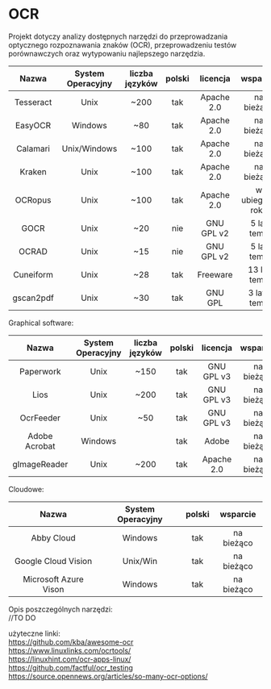 # OCR

Projekt dotyczy analizy dostępnych narzędzi do przeprowadzania optycznego rozpoznawania znaków (OCR), przeprowadzeniu testów porównawczych oraz wytypowaniu najlepszego narzędzia.

|    Nazwa   |System Operacyjny| liczba języków | polski | licencja    | wsparcie        |                      link do repo                     |
| :---:   | :-: | :-: | :-:| :---:   | :-: |:-:|
|  Tesseract | Unix            |      ~200      |  tak   | Apache 2.0  | na bieżąco      | https://github.com/tesseract-ocr/tesseract           |
|  EasyOCR   | Windows         |      ~80      |  tak   | Apache 2.0 | na bieżąco      | https://github.com/JaidedAI/EasyOCR                  |
|  Calamari  | Unix/Windows    |       ~100   |  tak   | Apache 2.0 | na bieżąco      | https://github.com/Calamari-OCR/calamari             |
|  Kraken    | Unix            |        ~100       |  tak   | Apache 2.0 | na bieżąco      | https://github.com/mittagessen/kraken                |
|  OCRopus   | Unix            |  ~100  |  tak   | Apache 2.0 | w ubiegłym roku | https://github.com/ocropus/ocropy                    |
|  GOCR      | Unix            |       ~20      |  nie   | GNU GPL v2 | 5 lat temu      | https://github.com/eaciit/gocr                       |
|  OCRAD     | Unix            |       ~15      |  nie   | GNU GPL v2 | 5 lat temu      | https://github.com/kba/ocrad-docker                  |
|  Cuneiform | Unix            |       ~28      |  tak   | Freeware | 13 lat temu     | https://github.com/jwilk-mirrors/cuneiform-multilang |
|  gscan2pdf | Unix            |        ~30     |  tak   | GNU GPL | 3 lata temu     |https://github.com/marschap/gscan2pdf                |

Graphical software:

|    Nazwa     |System Operacyjny| liczba języków | polski | licencja    | wsparcie        |                    link do repo                       |
| :---:   | :-: | :-: | :-:| :---:   | :-: | :-:|
|  Paperwork   | Unix            |      ~150      |  tak   | GNU GPL v3 | na bieżąco      |  https://gitlab.gnome.org/World/OpenPaperwork/paperwork |
|  Lios        | Unix            |      ~200      |  tak   | GNU GPL v3 | na bieżąco      | https://github.com/Nalin-x-Linux/lios-3                |
|  OcrFeeder   | Unix            |      ~50       |  tak   | GNU GPL v3 | na bieżąco      | https://github.com/GNOME/ocrfeeder                     |
| Adobe Acrobat| Windows         |                |  tak   | Adobe      | na bieżąco      |  -                                                      |
|  gImageReader| Unix            |      ~200      |  tak   | Apache 2.0 | na bieżąco      |   https://github.com/manisandro/gImageReader             |

Cloudowe:

|    Nazwa               |System Operacyjny| polski | wsparcie    |
| :---:   | :-: | :-: | :-:|
|  Abby Cloud            | Windows         |  tak   |  na bieżąco |
|  Google Cloud Vision   | Unix/Win        |  tak   |  na bieżąco |
|  Microsoft Azure Vison | Windows         |  tak   |  na bieżąco |


Opis poszczególnych narzędzi: <br>
//TO DO

użyteczne linki: <br>
https://github.com/kba/awesome-ocr <br>
https://www.linuxlinks.com/ocrtools/ <br>
https://linuxhint.com/ocr-apps-linux/ <br>
https://github.com/factful/ocr_testing <br>
https://source.opennews.org/articles/so-many-ocr-options/ <br>
